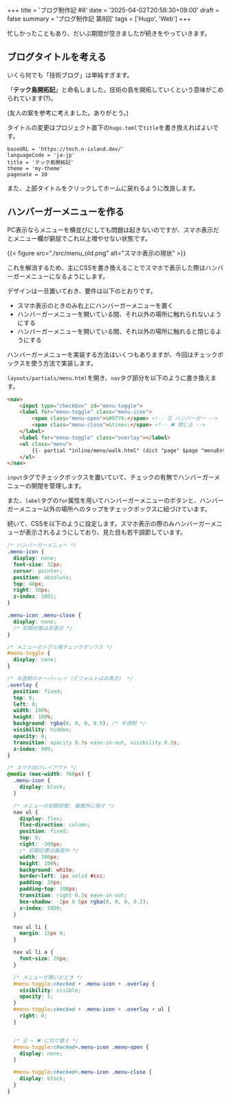 +++
title = 'ブログ制作記 #8'
date = '2025-04-02T20:58:30+09:00'
draft = false
summary = 'ブログ制作記 第8回'
tags = ['Hugo', 'Web']
+++

忙しかったこともあり、だいぶ期間が空きましたが続きをやっていきます。

## ブログタイトルを考える
いくら何でも「技術ブログ」は単純すぎます。

「**テック島開拓記**」と命名しました。技術の島を開拓していくという意味がこめられています(?)。

(友人の案を参考に考えました。ありがとう。)

タイトルの変更はプロジェクト直下の`hugo.toml`で`title`を書き換えればよいです。

```text {{name="hugo.toml"}}
baseURL = 'https://tech.n-island.dev/'
languageCode = 'ja-jp'
title = 'テック島開拓記'
theme = 'my-theme'
pagenate = 10
```

また、上部タイトルをクリックしてホームに戻れるように改良します。

## ハンバーガーメニューを作る
PC表示ならメニューを横並びにしても問題は起きないのですが、スマホ表示だとメニュー欄が窮屈でこれ以上増やせない状態です。

{{< figure src="./src/menu_old.png" alt="スマホ表示の現状" >}}

これを解消するため、主にCSSを書き換えることでスマホで表示した際はハンバーガーメニューになるようにします。

デザインは一旦置いておき、要件は以下のとおりです。

- スマホ表示のときのみ右上にハンバーガーメニューを置く
- ハンバーガーメニューを開いている間、それ以外の場所に触れられないようにする
- ハンバーガーメニューを開いている間、それ以外の場所に触れると閉じるようにする

ハンバーガーメニューを実装する方法はいくつもありますが、今回はチェックボックスを使う方法で実装します。

`layouts/partials/menu.html`を開き、`nav`タグ部分を以下のように書き換えます。

```html {name="layouts/partials/menu.html"}
<nav>
    <input type="checkbox" id="menu-toggle">
    <label for="menu-toggle" class="menu-icon">
        <span class="menu-open">&#9776;</span> <!-- ☰ ハンバーガー -->
        <span class="menu-close">&times;</span> <!-- ✖ 閉じる -->
    </label>
    <label for="menu-toggle" class="overlay"></label>
    <ul class="menu">
        {{- partial "inline/menu/walk.html" (dict "page" $page "menuEntries" .) }}
    </ul>
</nav>
```

`input`タグでチェックボックスを置いていて、チェックの有無でハンバーガーメニューの開閉を管理します。

また、`label`タグの`for`属性を用いてハンバーガーメニューのボタンと、ハンバーガーメニュー以外の場所へのタップをチェックボックスに紐づけています。

続いて、CSSを以下のように設定します。スマホ表示の際のみハンバーガーメニューが表示されるようにしており、見た目も若干調節しています。

```css {name="assets/css/main.css"}
/* ハンバーガーメニュー */
.menu-icon {
  display: none;
  font-size: 32px;
  cursor: pointer;
  position: absolute;
  top: 40px;
  right: 30px;
  z-index: 1001;
}

.menu-icon .menu-close {
  display: none;
  /* 初期状態は非表示 */
}

/* メニューのトグル用チェックボックス */
#menu-toggle {
  display: none;
}

/* 半透明のオーバーレイ（デフォルトは非表示） */
.overlay {
  position: fixed;
  top: 0;
  left: 0;
  width: 100%;
  height: 100%;
  background: rgba(0, 0, 0, 0.5); /* 半透明 */
  visibility: hidden;
  opacity: 0;
  transition: opacity 0.3s ease-in-out, visibility 0.3s;
  z-index: 999;
}

/* スマホ向けレイアウト */
@media (max-width: 768px) {
  .menu-icon {
    display: block;
  }

  /* メニューの初期状態: 画面外に隠す */
  nav ul {
    display: flex;
    flex-direction: column;
    position: fixed;
    top: 0;
    right: -300px;
    /* 初期位置は画面外 */
    width: 300px;
    height: 100%;
    background: white;
    border-left: 1px solid #ccc;
    padding: 20px;
    padding-top: 100px;
    transition: right 0.3s ease-in-out;
    box-shadow: -2px 0 5px rgba(0, 0, 0, 0.2);
    z-index: 1000;
  }

  nav ul li {
    margin: 15px 0;
  }

  nav ul li a {
    font-size: 20px;
  }

  /* メニューが開いたとき */
  #menu-toggle:checked + .menu-icon + .overlay {
    visibility: visible;
    opacity: 1;
  }
  #menu-toggle:checked + .menu-icon + .overlay + ul {
    right: 0;
  }


  /* ☰ → ✖ に切り替え */
  #menu-toggle:checked+.menu-icon .menu-open {
    display: none;
  }

  #menu-toggle:checked+.menu-icon .menu-close {
    display: block;
  }
}
```
